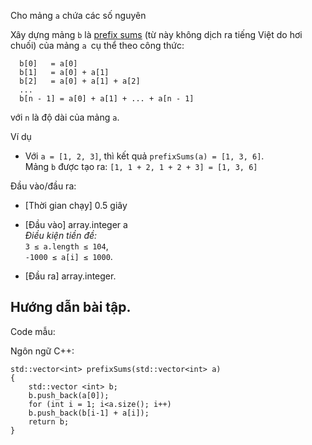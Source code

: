Cho mảng `a` chứa các số nguyên

Xây dựng mảng `b` là [prefix sums](keyword://prefix-sums) (từ này không dịch ra tiếng Việt do hơi chuối) của mảng `a `cụ thể theo công thức:

```
  b[0]   = a[0]
  b[1]   = a[0] + a[1]
  b[2]   = a[0] + a[1] + a[2]
  ...
  b[n - 1] = a[0] + a[1] + ... + a[n - 1]

```

với `n` là độ dài của mảng `a`.

Ví dụ

-   Với `a = [1, 2, 3]`, thì kết quả `prefixSums(a) = [1, 3, 6]`.\
    Mảng `b` được tạo ra: `[1, 1 + 2, 1 + 2 + 3] = [1, 3, 6]`

Đầu vào/đầu ra:

-   [Thời gian chạy] 0.5 giây

-   [Đầu vào] array.integer a\
    *Điều kiện tiền đề:*\
    `3 ≤ a.length ≤ 104`,\
    `-1000 ≤ a[i] ≤ 1000`.

-   [Đầu ra] array.integer.

Hướng dẫn bài tập.
------------------

Code mẫu:

Ngôn ngữ C++:

```
std::vector<int> prefixSums(std::vector<int> a)
{
    std::vector <int> b;
    b.push_back(a[0]);
    for (int i = 1; i<a.size(); i++)
    b.push_back(b[i-1] + a[i]);
    return b;
}
```